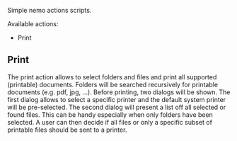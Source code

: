 Simple nemo actions scripts.

Available actions:

- Print


## Print

The print action allows to select folders and files and print all supported (printable) documents. Folders will be searched recursively for printable documents (e.g. pdf, jpg, ...). Before printing, two dialogs will be shown. The first dialog allows to select a specific printer and the default system printer will be pre-selected. The second dialog will present a list off all selected or found files. This can be handy especially when only folders have been selected. A user can then decide if all files or only a specific subset of printable files should be sent to a printer.
